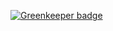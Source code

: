 
[![Greenkeeper badge](https://badges.greenkeeper.io/brohlson/klaviyo-cloud-function.svg)](https://greenkeeper.io/)
